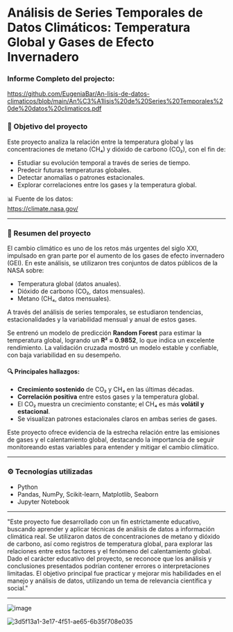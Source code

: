 # Análisis de Series Temporales de Datos Climáticos: Temperatura Global y Gases de Efecto Invernadero

### Informe Completo del projecto: 
https://github.com/EugeniaBar/An-lisis-de-datos-climaticos/blob/main/An%C3%A1lisis%20de%20Series%20Temporales%20de%20datos%20climaticos.pdf

### 🎯 Objetivo del proyecto

Este proyecto analiza la relación entre la temperatura global y las concentraciones de metano (CH₄) y dióxido de carbono (CO₂), con el fin de:

- Estudiar su evolución temporal a través de series de tiempo.
- Predecir futuras temperaturas globales.
- Detectar anomalías o patrones estacionales.
- Explorar correlaciones entre los gases y la temperatura global.

📊 Fuente de los datos:  
https://climate.nasa.gov/

---

### 🧠 Resumen del proyecto

El cambio climático es uno de los retos más urgentes del siglo XXI, impulsado en gran parte por el aumento de los gases de efecto invernadero (GEI). En este análisis, se utilizaron tres conjuntos de datos públicos de la NASA sobre:

- Temperatura global (datos anuales).
- Dióxido de carbono (CO₂, datos mensuales).
- Metano (CH₄, datos mensuales).

A través del análisis de series temporales, se estudiaron tendencias, estacionalidades y la variabilidad mensual y anual de estos gases.

Se entrenó un modelo de predicción **Random Forest** para estimar la temperatura global, logrando un **R² = 0.9852**, lo que indica un excelente rendimiento. La validación cruzada mostró un modelo estable y confiable, con baja variabilidad en su desempeño.

#### 🔍 Principales hallazgos:

- **Crecimiento sostenido** de CO₂ y CH₄ en las últimas décadas.
- **Correlación positiva** entre estos gases y la temperatura global.
- El CO₂ muestra un crecimiento constante; el CH₄ es más **volátil y estacional**.
- Se visualizan patrones estacionales claros en ambas series de gases.
  
Este proyecto ofrece evidencia de la estrecha relación entre las emisiones de gases y el calentamiento global, destacando la importancia de seguir monitoreando estas variables para entender y mitigar el cambio climático.

---

### ⚙️ Tecnologías utilizadas

- Python
- Pandas, NumPy, Scikit-learn, Matplotlib, Seaborn
- Jupyter Notebook

--- 

"Este proyecto fue desarrollado con un fin estrictamente educativo, buscando aprender y aplicar técnicas de análisis de datos a información climática real. Se utilizaron datos de concentraciones de metano y dióxido de carbono, así como registros de temperatura global, para explorar las relaciones entre estos factores y el fenómeno del calentamiento global. Dado el carácter educativo del proyecto, se reconoce que los análisis y conclusiones presentados podrían contener errores o interpretaciones limitadas. El objetivo principal fue practicar y mejorar mis habilidades en el manejo y análisis de datos, utilizando un tema de relevancia científica y social."

--- 

![image](https://github.com/user-attachments/assets/9cba2818-f5d3-4597-a70b-f694a8b6a41f)

![3d5f13a1-3e17-4f51-ae65-6b35f708e035](https://github.com/user-attachments/assets/0388ac5f-cb74-4093-acca-482d16086c6f)


